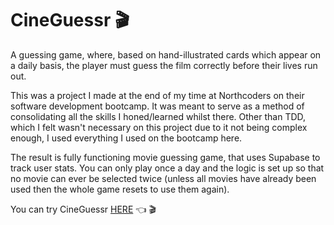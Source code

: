 # CineGuessr 🎬

A guessing game, where, based on hand-illustrated cards which appear on a daily basis, the player must guess the film
correctly before their lives run out.

This was a project I made at the end of my time at Northcoders on their software development bootcamp. It was meant to
serve as a method of consolidating all the skills I honed/learned whilst there. Other than TDD, which I felt wasn't
necessary on this project due to it not being complex enough, I used everything I used on the bootcamp here. 

The result is fully functioning movie guessing game, that uses Supabase to track user stats. You can only play once a
day and the logic is set up so that no movie can ever be selected twice (unless all movies have already been used
then the whole game resets to use them again).

You can try CineGuessr [HERE](https://cineguessr.netlify.app) 👈 🎬
